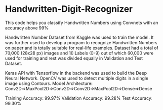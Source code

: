 # Handwritten-Digit-Recognizer
This code helps you classify Handwritten Numbers using Convnets with an accuracy above 99%

Handwritten Number Dataset from Kaggle was used to train the model. It was further used to develop a program to recognize Handwritten Numbers on paper and is totally suitable for real-life examples. Dataset had a total of 70,000 (28x28 px) images and 10 Labels (0-9) out of which 60,000 were used for training and rest was divided equally in Validation and Test Dataset.

Keras API with Tensorflow in the backend was used to build the Deep Neural Network. OpenCV was used to detect multiple digits in a single image using Contours.
Model Architecture:
Conv2D=>MaxPool2D=>Conv2D=>Conv2D=>MaxPool2D=>Dense=>Dense

Training Accuracy: 99.97%
Validation Accuracy: 99.28%
Test Accuracy: 99.30%

